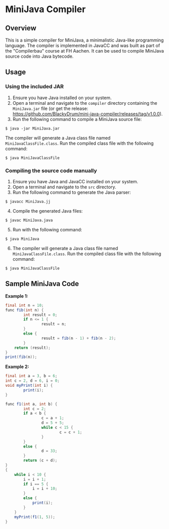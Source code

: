 # MiniJava Compiler

## Overview
This is a simple compiler for MiniJava, a minimalistic Java-like programming language. The compiler is implemented in JavaCC and was built as part of the "Compilerbau" course at FH Aachen. It can be used to compile MiniJava source code into Java bytecode.

## Usage

### Using the included JAR
1. Ensure you have Java installed on your system.
2. Open a terminal and navigate to the `compiler` directory containing the `MiniJava.jar` file (or get the release: https://github.com/BlackyDrum/mini-java-compiler/releases/tag/v1.0.0).
3. Run the following command to compile a MiniJava source file:
```
$ java -jar MiniJava.jar
```
The compiler will generate a Java class file named `MiniJavaClassFile.class`. Run the compiled class file with the following command:
```
$ java MiniJavaClassFile
```

### Compiling the source code manually
1. Ensure you have Java and JavaCC installed on your system.
2. Open a terminal and navigate to the `src` directory.
3. Run the following command to generate the Java parser:
```
$ javacc MiniJava.jj
```
4. Compile the generated Java files:
```
$ javac MiniJava.java
```
5. Run with the following command:
```
$ java MiniJava
```
6. The compiler will generate a Java class file named `MiniJavaClassFile.class`. Run the compiled class file with the following command:
```
$ java MiniJavaClassFile
```

## Sample MiniJava Code
**Example 1:**
```java
final int n = 10;
func fib(int n) {
        int result = 0;
        if n <= 1 {
                result = n;
        }
        else {
                result = fib(n - 1) + fib(n - 2);
        }
	return (result);
}
print(fib(n));
```

**Example 2:**
```java
final int a = 3, b = 6;
int c = 2, d = 6, i = 0;
void myPrint(int i) {
        print(i);
}

func f1(int a, int b) {
        int c = 2;
        if a < b {
                c = a + 1;
                d = 5 + 5;
                while c < 15 {
                        c = c + 1;
                }
        }
        else {
                d = 33;
        }
        return (c + d);
}
{
	while i < 10 {
		i = i + 1;
		if i == 5 {
			i = i + 10;
		}
		else {
			print(i);
		}
	}
	myPrint(f1(1, 5));
}

```
